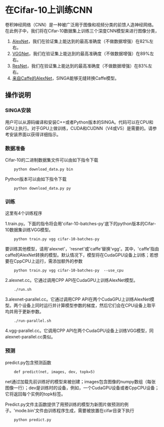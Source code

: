 # 在Cifar-10上训练CNN

卷积神经网络（CNN）是一种被广泛用于图像和视频分类的前馈人造神经网络。在此例子中，我们将在Cifar-10数据集上训练三个深度CNN模型来进行图像分类，

1. [AlexNet](https://code.google.com/p/cuda-convnet/source/browse/trunk/example-layers/layers-18pct.cfg)，我们在验证集上能达到的最高准确度（不做数据增强）在82%左右。
2. [VGGNet](http://torch.ch/blog/2015/07/30/cifar.html)，我们在验证集上能达到的最高准确度（不做数据增强）在89%左右。
3. [ResNet](https://github.com/facebook/fb.resnet.torch)，我们在验证集上能达到的最高准确度（不做数据增强）在83%左右。
4. [来自Caffe的AlexNet](https://github.com/BVLC/caffe/tree/master/examples/cifar10)，SINGA能够无缝转换Caffe模型。


## 操作说明


### SINGA安装

用户可以从源码编译和安装C++或者Python版本的SINGA。代码可以在CPU和GPU上执行。对于GPU上做训练，CUDA和CUDNN（V4或V5）是需要的。请参考安装界面以获得详细指示。

### 数据准备

Cifar-10的二进制数据集文件可以由如下指令下载

        python download_data.py bin

Python版本可以由如下指令下载

        python download_data.py py

### 训练

这里有4个训练程序

1.train.py。下面的指令将会用'cifar-10-batches-py'底下的python版本的Cifar-10数据集训练VGG模型。

        python train.py vgg cifar-10-batches-py

  要训练其他模型，请用'alexnet'，'resnet'或'caffe'替换'vgg'。其中，'caffe'指由caffe的AlexNet转换的模型。默认情况下，模型将在CudaGPU设备上训练；若想要在CppCPU上运行，需添加额外的参数

        python train.py vgg cifar-10-batches-py  --use_cpu

2.alexnet.cc。它通过调用CPP API在CudaGPU上训练AlexNet模型。

        ./run.sh

3.alexnet-parallel.cc。它通过调用CPP API在两个CudaGPU上训练AlexNet模型。两个设备上同时运行并计算模型参数的梯度，然后它们会在CPU设备上取平均并用于更新参数。

        ./run-parallel.sh

4.vgg-parallel.cc。它调用CPP API在两个CudaGPU设备上训练VGG模型，同alexnet-parallel.cc类似。

### 预测

predict.py包含预测函数

        def predict(net, images, dev, topk=5)

net通过加载先前训练好的模型来被创建；images包含图像的numpy数组（每张图像一行）；dev是训练时的设备，例如，一个CudaGPU设备或者CppCPU设备；它将返回每个实例的topk标签。

Predict.py文件主函数提供了用预训练的模型为新图片做预测的例子。'mode.bin'文件由训练程序生成，需要被放置在cifar目录下执行

        python predict.py
